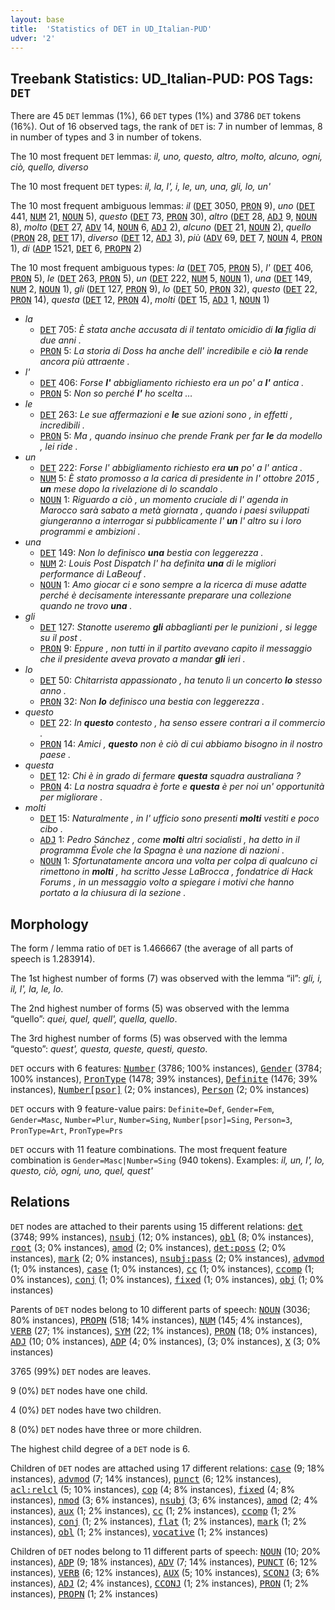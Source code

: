 ```yaml
---
layout: base
title:  'Statistics of DET in UD_Italian-PUD'
udver: '2'
---
```


## Treebank Statistics: UD_Italian-PUD: POS Tags: `DET`

There are 45 `DET` lemmas (1%), 66 `DET` types (1%) and 3786 `DET` tokens (16%).
Out of 16 observed tags, the rank of `DET` is: 7 in number of lemmas, 8 in number of types and 3 in number of tokens.

The 10 most frequent `DET` lemmas: <em>il, uno, questo, altro, molto, alcuno, ogni, ciò, quello, diverso</em>

The 10 most frequent `DET` types:  <em>il, la, l', i, le, un, una, gli, lo, un'</em>

The 10 most frequent ambiguous lemmas: <em>il</em> (<tt><a href="it_pud-pos-DET.html">DET</a></tt> 3050, <tt><a href="it_pud-pos-PRON.html">PRON</a></tt> 9), <em>uno</em> (<tt><a href="it_pud-pos-DET.html">DET</a></tt> 441, <tt><a href="it_pud-pos-NUM.html">NUM</a></tt> 21, <tt><a href="it_pud-pos-NOUN.html">NOUN</a></tt> 5), <em>questo</em> (<tt><a href="it_pud-pos-DET.html">DET</a></tt> 73, <tt><a href="it_pud-pos-PRON.html">PRON</a></tt> 30), <em>altro</em> (<tt><a href="it_pud-pos-DET.html">DET</a></tt> 28, <tt><a href="it_pud-pos-ADJ.html">ADJ</a></tt> 9, <tt><a href="it_pud-pos-NOUN.html">NOUN</a></tt> 8), <em>molto</em> (<tt><a href="it_pud-pos-DET.html">DET</a></tt> 27, <tt><a href="it_pud-pos-ADV.html">ADV</a></tt> 14, <tt><a href="it_pud-pos-NOUN.html">NOUN</a></tt> 6, <tt><a href="it_pud-pos-ADJ.html">ADJ</a></tt> 2), <em>alcuno</em> (<tt><a href="it_pud-pos-DET.html">DET</a></tt> 21, <tt><a href="it_pud-pos-NOUN.html">NOUN</a></tt> 2), <em>quello</em> (<tt><a href="it_pud-pos-PRON.html">PRON</a></tt> 28, <tt><a href="it_pud-pos-DET.html">DET</a></tt> 17), <em>diverso</em> (<tt><a href="it_pud-pos-DET.html">DET</a></tt> 12, <tt><a href="it_pud-pos-ADJ.html">ADJ</a></tt> 3), <em>più</em> (<tt><a href="it_pud-pos-ADV.html">ADV</a></tt> 69, <tt><a href="it_pud-pos-DET.html">DET</a></tt> 7, <tt><a href="it_pud-pos-NOUN.html">NOUN</a></tt> 4, <tt><a href="it_pud-pos-PRON.html">PRON</a></tt> 1), <em>di</em> (<tt><a href="it_pud-pos-ADP.html">ADP</a></tt> 1521, <tt><a href="it_pud-pos-DET.html">DET</a></tt> 6, <tt><a href="it_pud-pos-PROPN.html">PROPN</a></tt> 2)

The 10 most frequent ambiguous types:  <em>la</em> (<tt><a href="it_pud-pos-DET.html">DET</a></tt> 705, <tt><a href="it_pud-pos-PRON.html">PRON</a></tt> 5), <em>l'</em> (<tt><a href="it_pud-pos-DET.html">DET</a></tt> 406, <tt><a href="it_pud-pos-PRON.html">PRON</a></tt> 5), <em>le</em> (<tt><a href="it_pud-pos-DET.html">DET</a></tt> 263, <tt><a href="it_pud-pos-PRON.html">PRON</a></tt> 5), <em>un</em> (<tt><a href="it_pud-pos-DET.html">DET</a></tt> 222, <tt><a href="it_pud-pos-NUM.html">NUM</a></tt> 5, <tt><a href="it_pud-pos-NOUN.html">NOUN</a></tt> 1), <em>una</em> (<tt><a href="it_pud-pos-DET.html">DET</a></tt> 149, <tt><a href="it_pud-pos-NUM.html">NUM</a></tt> 2, <tt><a href="it_pud-pos-NOUN.html">NOUN</a></tt> 1), <em>gli</em> (<tt><a href="it_pud-pos-DET.html">DET</a></tt> 127, <tt><a href="it_pud-pos-PRON.html">PRON</a></tt> 9), <em>lo</em> (<tt><a href="it_pud-pos-DET.html">DET</a></tt> 50, <tt><a href="it_pud-pos-PRON.html">PRON</a></tt> 32), <em>questo</em> (<tt><a href="it_pud-pos-DET.html">DET</a></tt> 22, <tt><a href="it_pud-pos-PRON.html">PRON</a></tt> 14), <em>questa</em> (<tt><a href="it_pud-pos-DET.html">DET</a></tt> 12, <tt><a href="it_pud-pos-PRON.html">PRON</a></tt> 4), <em>molti</em> (<tt><a href="it_pud-pos-DET.html">DET</a></tt> 15, <tt><a href="it_pud-pos-ADJ.html">ADJ</a></tt> 1, <tt><a href="it_pud-pos-NOUN.html">NOUN</a></tt> 1)


* <em>la</em>
  * <tt><a href="it_pud-pos-DET.html">DET</a></tt> 705: <em>È stata anche accusata di il tentato omicidio di <b>la</b> figlia di due anni .</em>
  * <tt><a href="it_pud-pos-PRON.html">PRON</a></tt> 5: <em>La storia di Doss ha anche dell' incredibile e ciò <b>la</b> rende ancora più attraente .</em>
* <em>l'</em>
  * <tt><a href="it_pud-pos-DET.html">DET</a></tt> 406: <em>Forse <b>l'</b> abbigliamento richiesto era un po' a <b>l'</b> antica .</em>
  * <tt><a href="it_pud-pos-PRON.html">PRON</a></tt> 5: <em>Non so perché <b>l'</b> ho scelta …</em>
* <em>le</em>
  * <tt><a href="it_pud-pos-DET.html">DET</a></tt> 263: <em>Le sue affermazioni e <b>le</b> sue azioni sono , in effetti , incredibili .</em>
  * <tt><a href="it_pud-pos-PRON.html">PRON</a></tt> 5: <em>Ma , quando insinuo che prende Frank per far <b>le</b> da modello , lei ride .</em>
* <em>un</em>
  * <tt><a href="it_pud-pos-DET.html">DET</a></tt> 222: <em>Forse l' abbigliamento richiesto era <b>un</b> po' a l' antica .</em>
  * <tt><a href="it_pud-pos-NUM.html">NUM</a></tt> 5: <em>È stato promosso a la carica di presidente in l' ottobre 2015 , <b>un</b> mese dopo la rivelazione di lo scandalo .</em>
  * <tt><a href="it_pud-pos-NOUN.html">NOUN</a></tt> 1: <em>Riguardo a ciò , un momento cruciale di l' agenda in Marocco sarà sabato a metà giornata , quando i paesi sviluppati giungeranno a interrogar si pubblicamente l' <b>un</b> l' altro su i loro programmi e ambizioni .</em>
* <em>una</em>
  * <tt><a href="it_pud-pos-DET.html">DET</a></tt> 149: <em>Non lo definisco <b>una</b> bestia con leggerezza .</em>
  * <tt><a href="it_pud-pos-NUM.html">NUM</a></tt> 2: <em>Louis Post Dispatch l' ha definita <b>una</b> di le migliori performance di LaBeouf .</em>
  * <tt><a href="it_pud-pos-NOUN.html">NOUN</a></tt> 1: <em>Amo giocar ci e sono sempre a la ricerca di muse adatte perché è decisamente interessante preparare una collezione quando ne trovo <b>una</b> .</em>
* <em>gli</em>
  * <tt><a href="it_pud-pos-DET.html">DET</a></tt> 127: <em>Stanotte useremo <b>gli</b> abbaglianti per le punizioni , si legge su il post .</em>
  * <tt><a href="it_pud-pos-PRON.html">PRON</a></tt> 9: <em>Eppure , non tutti in il partito avevano capito il messaggio che il presidente aveva provato a mandar <b>gli</b> ieri .</em>
* <em>lo</em>
  * <tt><a href="it_pud-pos-DET.html">DET</a></tt> 50: <em>Chitarrista appassionato , ha tenuto lì un concerto <b>lo</b> stesso anno .</em>
  * <tt><a href="it_pud-pos-PRON.html">PRON</a></tt> 32: <em>Non <b>lo</b> definisco una bestia con leggerezza .</em>
* <em>questo</em>
  * <tt><a href="it_pud-pos-DET.html">DET</a></tt> 22: <em>In <b>questo</b> contesto , ha senso essere contrari a il commercio .</em>
  * <tt><a href="it_pud-pos-PRON.html">PRON</a></tt> 14: <em>Amici , <b>questo</b> non è ciò di cui abbiamo bisogno in il nostro paese .</em>
* <em>questa</em>
  * <tt><a href="it_pud-pos-DET.html">DET</a></tt> 12: <em>Chi è in grado di fermare <b>questa</b> squadra australiana ?</em>
  * <tt><a href="it_pud-pos-PRON.html">PRON</a></tt> 4: <em>La nostra squadra è forte e <b>questa</b> è per noi un' opportunità per migliorare .</em>
* <em>molti</em>
  * <tt><a href="it_pud-pos-DET.html">DET</a></tt> 15: <em>Naturalmente , in l' ufficio sono presenti <b>molti</b> vestiti e poco cibo .</em>
  * <tt><a href="it_pud-pos-ADJ.html">ADJ</a></tt> 1: <em>Pedro Sánchez , come <b>molti</b> altri socialisti , ha detto in il programma Évole che la Spagna è una nazione di nazioni .</em>
  * <tt><a href="it_pud-pos-NOUN.html">NOUN</a></tt> 1: <em>Sfortunatamente ancora una volta per colpa di qualcuno ci rimettono in <b>molti</b> , ha scritto Jesse LaBrocca , fondatrice di Hack Forums , in un messaggio volto a spiegare i motivi che hanno portato a la chiusura di la sezione .</em>

## Morphology

The form / lemma ratio of `DET` is 1.466667 (the average of all parts of speech is 1.283914).

The 1st highest number of forms (7) was observed with the lemma “il”: <em>gli, i, il, l', la, le, lo</em>.

The 2nd highest number of forms (5) was observed with the lemma “quello”: <em>quei, quel, quell', quella, quello</em>.

The 3rd highest number of forms (5) was observed with the lemma “questo”: <em>quest', questa, queste, questi, questo</em>.

`DET` occurs with 6 features: <tt><a href="it_pud-feat-Number.html">Number</a></tt> (3786; 100% instances), <tt><a href="it_pud-feat-Gender.html">Gender</a></tt> (3784; 100% instances), <tt><a href="it_pud-feat-PronType.html">PronType</a></tt> (1478; 39% instances), <tt><a href="it_pud-feat-Definite.html">Definite</a></tt> (1476; 39% instances), <tt><a href="it_pud-feat-Number-psor.html">Number[psor]</a></tt> (2; 0% instances), <tt><a href="it_pud-feat-Person.html">Person</a></tt> (2; 0% instances)

`DET` occurs with 9 feature-value pairs: `Definite=Def`, `Gender=Fem`, `Gender=Masc`, `Number=Plur`, `Number=Sing`, `Number[psor]=Sing`, `Person=3`, `PronType=Art`, `PronType=Prs`

`DET` occurs with 11 feature combinations.
The most frequent feature combination is `Gender=Masc|Number=Sing` (940 tokens).
Examples: <em>il, un, l', lo, questo, ciò, ogni, uno, quel, quest'</em>


## Relations

`DET` nodes are attached to their parents using 15 different relations: <tt><a href="it_pud-dep-det.html">det</a></tt> (3748; 99% instances), <tt><a href="it_pud-dep-nsubj.html">nsubj</a></tt> (12; 0% instances), <tt><a href="it_pud-dep-obl.html">obl</a></tt> (8; 0% instances), <tt><a href="it_pud-dep-root.html">root</a></tt> (3; 0% instances), <tt><a href="it_pud-dep-amod.html">amod</a></tt> (2; 0% instances), <tt><a href="it_pud-dep-det-poss.html">det:poss</a></tt> (2; 0% instances), <tt><a href="it_pud-dep-mark.html">mark</a></tt> (2; 0% instances), <tt><a href="it_pud-dep-nsubj-pass.html">nsubj:pass</a></tt> (2; 0% instances), <tt><a href="it_pud-dep-advmod.html">advmod</a></tt> (1; 0% instances), <tt><a href="it_pud-dep-case.html">case</a></tt> (1; 0% instances), <tt><a href="it_pud-dep-cc.html">cc</a></tt> (1; 0% instances), <tt><a href="it_pud-dep-ccomp.html">ccomp</a></tt> (1; 0% instances), <tt><a href="it_pud-dep-conj.html">conj</a></tt> (1; 0% instances), <tt><a href="it_pud-dep-fixed.html">fixed</a></tt> (1; 0% instances), <tt><a href="it_pud-dep-obj.html">obj</a></tt> (1; 0% instances)

Parents of `DET` nodes belong to 10 different parts of speech: <tt><a href="it_pud-pos-NOUN.html">NOUN</a></tt> (3036; 80% instances), <tt><a href="it_pud-pos-PROPN.html">PROPN</a></tt> (518; 14% instances), <tt><a href="it_pud-pos-NUM.html">NUM</a></tt> (145; 4% instances), <tt><a href="it_pud-pos-VERB.html">VERB</a></tt> (27; 1% instances), <tt><a href="it_pud-pos-SYM.html">SYM</a></tt> (22; 1% instances), <tt><a href="it_pud-pos-PRON.html">PRON</a></tt> (18; 0% instances), <tt><a href="it_pud-pos-ADJ.html">ADJ</a></tt> (10; 0% instances), <tt><a href="it_pud-pos-ADP.html">ADP</a></tt> (4; 0% instances),  (3; 0% instances), <tt><a href="it_pud-pos-X.html">X</a></tt> (3; 0% instances)

3765 (99%) `DET` nodes are leaves.

9 (0%) `DET` nodes have one child.

4 (0%) `DET` nodes have two children.

8 (0%) `DET` nodes have three or more children.

The highest child degree of a `DET` node is 6.

Children of `DET` nodes are attached using 17 different relations: <tt><a href="it_pud-dep-case.html">case</a></tt> (9; 18% instances), <tt><a href="it_pud-dep-advmod.html">advmod</a></tt> (7; 14% instances), <tt><a href="it_pud-dep-punct.html">punct</a></tt> (6; 12% instances), <tt><a href="it_pud-dep-acl-relcl.html">acl:relcl</a></tt> (5; 10% instances), <tt><a href="it_pud-dep-cop.html">cop</a></tt> (4; 8% instances), <tt><a href="it_pud-dep-fixed.html">fixed</a></tt> (4; 8% instances), <tt><a href="it_pud-dep-nmod.html">nmod</a></tt> (3; 6% instances), <tt><a href="it_pud-dep-nsubj.html">nsubj</a></tt> (3; 6% instances), <tt><a href="it_pud-dep-amod.html">amod</a></tt> (2; 4% instances), <tt><a href="it_pud-dep-aux.html">aux</a></tt> (1; 2% instances), <tt><a href="it_pud-dep-cc.html">cc</a></tt> (1; 2% instances), <tt><a href="it_pud-dep-ccomp.html">ccomp</a></tt> (1; 2% instances), <tt><a href="it_pud-dep-conj.html">conj</a></tt> (1; 2% instances), <tt><a href="it_pud-dep-flat.html">flat</a></tt> (1; 2% instances), <tt><a href="it_pud-dep-mark.html">mark</a></tt> (1; 2% instances), <tt><a href="it_pud-dep-obl.html">obl</a></tt> (1; 2% instances), <tt><a href="it_pud-dep-vocative.html">vocative</a></tt> (1; 2% instances)

Children of `DET` nodes belong to 11 different parts of speech: <tt><a href="it_pud-pos-NOUN.html">NOUN</a></tt> (10; 20% instances), <tt><a href="it_pud-pos-ADP.html">ADP</a></tt> (9; 18% instances), <tt><a href="it_pud-pos-ADV.html">ADV</a></tt> (7; 14% instances), <tt><a href="it_pud-pos-PUNCT.html">PUNCT</a></tt> (6; 12% instances), <tt><a href="it_pud-pos-VERB.html">VERB</a></tt> (6; 12% instances), <tt><a href="it_pud-pos-AUX.html">AUX</a></tt> (5; 10% instances), <tt><a href="it_pud-pos-SCONJ.html">SCONJ</a></tt> (3; 6% instances), <tt><a href="it_pud-pos-ADJ.html">ADJ</a></tt> (2; 4% instances), <tt><a href="it_pud-pos-CCONJ.html">CCONJ</a></tt> (1; 2% instances), <tt><a href="it_pud-pos-PRON.html">PRON</a></tt> (1; 2% instances), <tt><a href="it_pud-pos-PROPN.html">PROPN</a></tt> (1; 2% instances)

